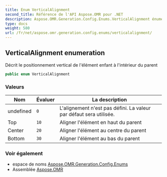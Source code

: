 ```yaml
---
title: Enum VerticalAlignment
second_title: Référence de l'API Aspose.OMR pour .NET
description: Aspose.OMR.Generation.Config.Enums.VerticalAlignment énumération. Décrit le positionnement vertical de lélément enfant à lintérieur du parent
type: docs
weight: 580
url: /fr/net/aspose.omr.generation.config.enums/verticalalignment/
---
```

## VerticalAlignment enumeration

Décrit le positionnement vertical de l'élément enfant à l'intérieur du parent

```csharp
public enum VerticalAlignment
```

### Valeurs

| Nom | Évaluer | La description |
| --- | --- | --- |
| undefined | `0` | L'alignement n'est pas défini. La valeur par défaut sera utilisée. |
| Top | `10` | Aligner l'élément en haut du parent |
| Center | `20` | Aligner l'élément au centre du parent |
| Bottom | `30` | Aligner l'élément au bas du parent |

### Voir également

* espace de noms [Aspose.OMR.Generation.Config.Enums](../../aspose.omr.generation.config.enums/)
* Assemblée [Aspose.OMR](../../)


